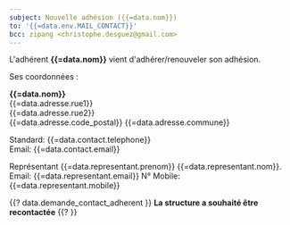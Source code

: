 ```yaml
---
subject: Nouvelle adhésion ({{=data.nom}})
to: '{{=data.env.MAIL_CONTACT}}'
bcc: zipang <christophe.desguez@gmail.com>
---
```

L'adhérent **{{=data.nom}}** vient d'adhérer/renouveler son adhésion.

Ses coordonnées :

**{{=data.nom}}**  
{{=data.adresse.rue1}}  
{{=data.adresse.rue2}}  
{{=data.adresse.code_postal}} {{=data.adresse.commune}}  

Standard: {{=data.contact.telephone}}  
Email: {{=data.contact.email}}

Représentant {{=data.representant.prenom}} {{=data.representant.nom}}.
Email: {{=data.representant.email}}
N° Mobile: {{=data.representant.mobile}}

{{? data.demande_contact_adherent }}
**La structure a souhaité être recontactée**
{{? }}
